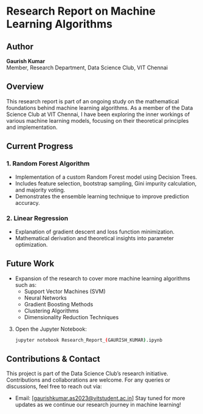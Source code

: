 # Research Report on Machine Learning Algorithms

## Author
**Gaurish Kumar**  
Member, Research Department, Data Science Club, VIT Chennai

## Overview
This research report is part of an ongoing study on the mathematical foundations behind machine learning algorithms. As a member of the Data Science Club at VIT Chennai, I have been exploring the inner workings of various machine learning models, focusing on their theoretical principles and implementation.

## Current Progress
### 1. **Random Forest Algorithm**
   - Implementation of a custom Random Forest model using Decision Trees.
   - Includes feature selection, bootstrap sampling, Gini impurity calculation, and majority voting.
   - Demonstrates the ensemble learning technique to improve prediction accuracy.

### 2. **Linear Regression**
   - Explanation of gradient descent and loss function minimization.
   - Mathematical derivation and theoretical insights into parameter optimization.

## Future Work
- Expansion of the research to cover more machine learning algorithms such as:
  - Support Vector Machines (SVM)
  - Neural Networks
  - Gradient Boosting Methods
  - Clustering Algorithms
  - Dimensionality Reduction Techniques


3. Open the Jupyter Notebook:
   ```sh
   jupyter notebook Research_Report_(GAURISH_KUMAR).ipynb
   ```

## Contributions & Contact
This project is part of the Data Science Club’s research initiative. Contributions and collaborations are welcome. For any queries or discussions, feel free to reach out via:
- Email: [gaurishkumar.as2023@vitstudent.ac.in]
Stay tuned for more updates as we continue our research journey in machine learning!

